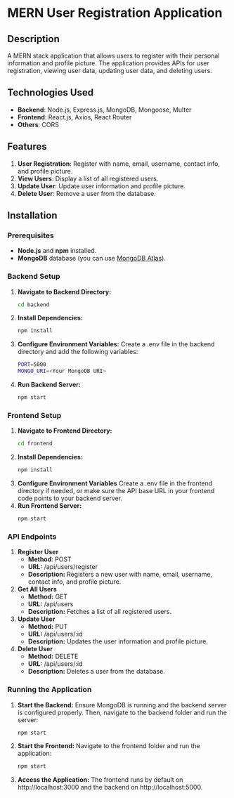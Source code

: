 # MERN User Registration Application

## Description

A MERN stack application that allows users to register with their personal information and profile picture. The application provides APIs for user registration, viewing user data, updating user data, and deleting users.

## Technologies Used

- **Backend**: Node.js, Express.js, MongoDB, Mongoose, Multer
- **Frontend**: React.js, Axios, React Router
- **Others**: CORS

## Features

1. **User Registration**: Register with name, email, username, contact info, and profile picture.
2. **View Users**: Display a list of all registered users.
3. **Update User**: Update user information and profile picture.
4. **Delete User**: Remove a user from the database.

## Installation

### Prerequisites

- **Node.js** and **npm** installed.
- **MongoDB** database (you can use [MongoDB Atlas](https://www.mongodb.com/cloud/atlas)).

### Backend Setup

1. **Navigate to Backend Directory:**
   ```bash
   cd backend
2. **Install Dependencies:**
   ```bash
   npm install
3. **Configure Environment Variables:** Create a .env file in the backend directory and add the following variables:
   ```bash
   PORT=5000
   MONGO_URI=<Your MongoDB URI>
4. **Run Backend Server:**
   ```bash
   npm start

### Frontend Setup

1. **Navigate to Frontend Directory:**
   ```bash
   cd frontend
2. **Install Dependencies:**
   ```bash
   npm install
3. **Configure Environment Variables** Create a .env file in the frontend directory if needed, or make sure the API base URL in your frontend code points to your backend server.
4. **Run Frontend Server:**
   ```bash
   npm start

### API Endpoints 
1. **Register User**
   - **Method**: POST
   - **URL:** /api/users/register
   - **Description:** Registers a new user with name, email, username, contact info, and profile picture.
2. **Get All Users**
   - **Method:** GET
   - **URL:** /api/users
   - **Description:** Fetches a list of all registered users.
3. **Update User**
   - **Method:** PUT
   - **URL:** /api/users/:id
   - **Description:** Updates the user information and profile picture.
4. **Delete User**
   - **Method:** DELETE
   - **URL:** /api/users/:id
   - **Description:** Deletes a user from the database.

### Running the Application
1. **Start the Backend:** Ensure MongoDB is running and the backend server is configured properly. Then, navigate to the backend folder and run the server:
   ```bash
   npm start
2. **Start the Frontend:** Navigate to the frontend folder and run the application:
   ```bash
   npm start
3. **Access the Application:** The frontend runs by default on http://localhost:3000 and the backend on http://localhost:5000.
